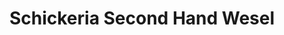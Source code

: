 ---
title: "Schickeria Second Hand Wesel"
url: /wesel/schickeria-second-hand-wesel/
shop: Kleidung
---